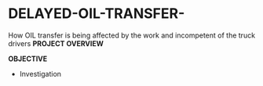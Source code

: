 # DELAYED-OIL-TRANSFER-
How OIL transfer is being affected by the work and incompetent of the truck drivers
**PROJECT OVERVIEW**

**OBJECTIVE**
- Investigation 
